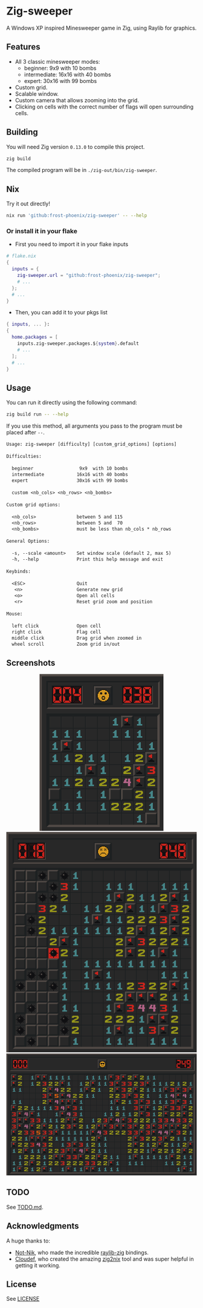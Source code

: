# Zig-sweeper

A Windows XP inspired Minesweeper game in Zig, using Raylib for graphics.

## Features

- All 3 classic minesweeper modes:
    - beginner: 9x9 with 10 bombs
    - intermediate: 16x16 with 40 bombs
    - expert: 30x16 with 99 bombs
- Custom grid.
- Scalable window.
- Custom camera that allows zooming into the grid.
- Clicking on cells with the correct number of flags will open surrounding cells.

## Building

You will need Zig version `0.13.0` to compile this project.

```bash
zig build
```
The compiled program will be in `./zig-out/bin/zig-sweeper`.

## Nix

Try it out directly!
```bash
nix run 'github:frost-phoenix/zig-sweeper' -- --help
```

### Or install it in your flake

- First you need to import it in your flake inputs
```nix
# flake.nix
{
  inputs = {
    zig-sweeper.url = "github:frost-phoenix/zig-sweeper";
    # ...
  };
  # ...
}
```

- Then, you can add it to your pkgs list
```nix
{ inputs, ... }:
{
  home.packages = [
    inputs.zig-sweeper.packages.${system}.default
    # ...
  ];
  # ...
}
```

## Usage

You can run it directly using the following command:
```bash
zig build run -- --help
```
If you use this method, all arguments you pass to the program must be placed after `--`.

```
Usage: zig-sweeper [difficulty] [custom_grid_options] [options]

Difficulties:

  beginner                 9x9  with 10 bombs
  intermediate            16x16 with 40 bombs
  expert                  30x16 with 99 bombs

  custom <nb_cols> <nb_rows> <nb_bombs>

Custom grid options:

  <nb_cols>               between 5 and 115
  <nb_rows>               between 5 and  70
  <nb_bombs>              must be less than nb_cols * nb_rows

General Options:

  -s, --scale <amount>    Set window scale (default 2, max 5)
  -h, --help              Print this help message and exit

Keybinds:

  <ESC>                   Quit
   <n>                    Generate new grid
   <o>                    Open all cells
   <r>                    Reset grid zoom and position

Mouse:

  left click              Open cell
  right click             Flag cell
  middle click            Drag grid when zoomed in
  wheel scroll            Zoom grid in/out
```

## Screenshots

<p align="center">
    <img src="./screenshots/beginner.png" />
    <img src="./screenshots/intermediate.png" />
    <img src="./screenshots/expert.png" />
</p>

## TODO

See [TODO.md](TODO.md).

## Acknowledgments

A huge thanks to:

- [Not-Nik](https://github.com/Not-Nik), who made the incredible [raylib-zig](https://github.com/Not-Nik/raylib-zig) bindings.
- [Cloudef](https://github.com/Cloudef), who created the amazing [zig2nix](https://github.com/Cloudef/zig2nix) tool and  was super helpful in getting it working.

## License

See [LICENSE](LICENSE)